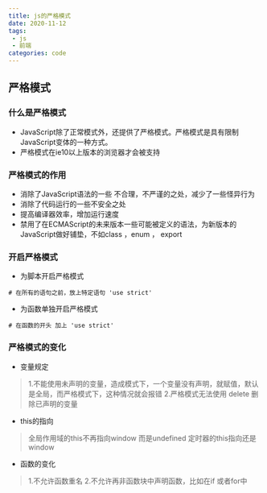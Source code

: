 ```yaml
---
title: js的严格模式
date: 2020-11-12
tags:
 - js
 - 前端
categories: code
---
```



## 严格模式
### 什么是严格模式
- JavaScript除了正常模式外，还提供了严格模式。严格模式是具有限制JavaScript变体的一种方式。
- 严格模式在ie10以上版本的浏览器才会被支持

### 严格模式的作用
- 消除了JavaScript语法的一些 不合理，不严谨的之处，减少了一些怪异行为
- 消除了代码运行的一些不安全之处
- 提高编译器效率，增加运行速度
- 禁用了在ECMAScript的未来版本一些可能被定义的语法，为新版本的JavaScript做好铺垫，不如class ，enum ， export

### 开启严格模式
- 为脚本开启严格模式

```
# 在所有的语句之前，放上特定语句 'use strict'
```

- 为函数单独开启严格模式

```
# 在函数的开头 加上 'use strict'
```
### 严格模式的变化
- 变量规定
>1.不能使用未声明的变量，造成模式下，一个变量没有声明，就赋值，默认是全局，而严格模式下，这种情况就会报错
2.严格模式无法使用 delete 删除已声明的变量

- this的指向 
> 全局作用域的this不再指向window 而是undefined
> 定时器的this指向还是window

- 函数的变化
> 1.不允许函数重名
> 2.不允许再非函数块中声明函数，比如在if 或者for中